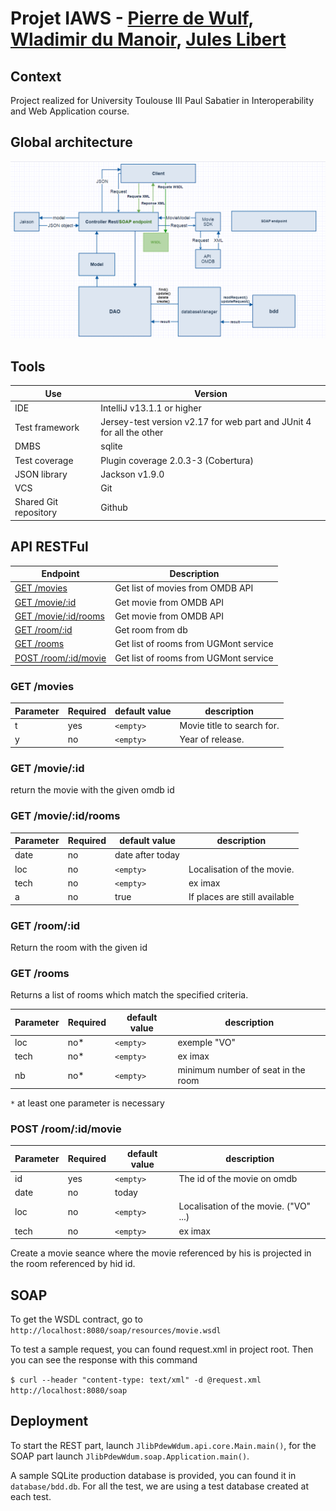 # Projet IAWS - [Pierre de Wulf](https://github.com/daolf), [Wladimir du Manoir](https://github.com/WladimirDuManoir), [Jules Libert](https://github.com/blqke)
## Context

Project realized for University Toulouse III Paul Sabatier in Interoperability and Web Application course.

## Global architecture

![alt text](iaws.png)

## Tools

|           Use                   | Version                               |
|  --------------                 |                ---------------        |
| IDE                             | IntelliJ v13.1.1 or higher            |
| Test framework                  | Jersey-test version v2.17 for web part and JUnit 4 for all the other                   |
| DMBS                            | sqlite                                |
| Test coverage                   | Plugin coverage 2.0.3-3 (Cobertura)   |
| JSON library                    | Jackson v1.9.0                        | 
| VCS                             | Git                                   |
| Shared Git repository           | Github                                |




## API RESTFul
| Endpoint | Description       | 
| ----     | ----------------- | 
| [GET /movies](#get-movies)   | Get list of movies from OMDB API |
| [GET /movie/:id](#get-movieid) | Get movie from OMDB API | 
| [GET /movie/:id/rooms](#get-movieidrooms) | Get movie from OMDB API | 
| [GET /room/:id](#get-roomid) | Get room from db | 
| [GET /rooms](#get-rooms) | Get list of rooms from UGMont service | 
| [POST /room/:id/movie](#post-roomidmovie) | Get list of rooms from UGMont service | 

### GET /movies


| Parameter | Required | default value | description |
| --------- | -------- | ------------- | ----------- |
| t         | yes      | ``<empty>``   | Movie title to search for.|
| y         | no       | ``<empty>``   | Year of release. |


### GET /movie/:id

return the movie with the given omdb id

### GET /movie/:id/rooms

| Parameter | Required | default value | description                      |
| --------- | -------- | ------------- | ----------                       |
| date      | no       | date after today  |                              |
| loc       | no       | ``<empty>``   | Localisation of the movie.       |
| tech      | no       | ``<empty>``   | ex imax                          |
| a         | no       |  true         | If places are still available    |

### GET /room/:id 

Return the room with the given id

### GET /rooms

 Returns a list of rooms which match the specified criteria.

| Parameter | Required | default value | description                      |
| --------- | -------- | ------------- | ----------                       |
| loc       | no*      | ``<empty>``   | exemple "VO"                     |
| tech      | no*      | ``<empty>``   | ex imax                          |
| nb        | no*      | ``<empty>``   | minimum number of seat in the room |

``*`` at least one parameter is necessary


### POST /room/:id/movie
| Parameter | Required | default value | description |
| --------- | -------- | ------------- | ----------  |
| id        | yes      | ``<empty>``   | The id of the movie on omdb |
| date      | no       | today         |             |
| loc       | no       | ``<empty>``   | Localisation of the movie. ("VO" ...)|
| tech      | no       | ``<empty>``   | ex imax     |

Create a movie seance where the movie referenced by his is projected in the room referenced by hid id.

## SOAP

To get the WSDL contract, go to ``http://localhost:8080/soap/resources/movie.wsdl``

To test a sample request, you can found request.xml in project root.
Then you can see the response with this command 

``$ curl --header "content-type: text/xml" -d @request.xml http://localhost:8080/soap``

## Deployment

To start the REST part, launch ``JlibPdewWdum.api.core.Main.main()``, for the SOAP part launch ``JlibPdewWdum.soap.Application.main()``.

A sample SQLite production database is provided, you can found it in ``database/bdd.db``.
For all the test, we are using a test database created at each test.

